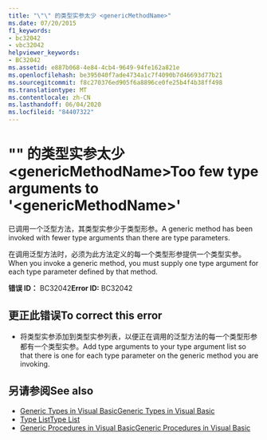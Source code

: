```yaml
---
title: "\"\" 的类型实参太少 <genericMethodName>"
ms.date: 07/20/2015
f1_keywords:
- bc32042
- vbc32042
helpviewer_keywords:
- BC32042
ms.assetid: e887b068-4e84-4cb4-9649-94fe162a821e
ms.openlocfilehash: be395040f7ade4734a1c7f4090b7d46693d77b21
ms.sourcegitcommit: f8c270376ed905f6a8896ce0fe25b4f4b38ff498
ms.translationtype: MT
ms.contentlocale: zh-CN
ms.lasthandoff: 06/04/2020
ms.locfileid: "84407322"
---
```

# <a name="too-few-type-arguments-to-genericmethodname"></a><span data-ttu-id="e29e6-102">"" 的类型实参太少 \<genericMethodName></span><span class="sxs-lookup"><span data-stu-id="e29e6-102">Too few type arguments to '\<genericMethodName>'</span></span>
<span data-ttu-id="e29e6-103">已调用一个泛型方法，其类型实参少于类型形参。</span><span class="sxs-lookup"><span data-stu-id="e29e6-103">A generic method has been invoked with fewer type arguments than there are type parameters.</span></span>  
  
 <span data-ttu-id="e29e6-104">在调用泛型方法时，必须为此方法定义的每一个类型形参提供一个类型实参。</span><span class="sxs-lookup"><span data-stu-id="e29e6-104">When you invoke a generic method, you must supply one type argument for each type parameter defined by that method.</span></span>  
  
 <span data-ttu-id="e29e6-105">**错误 ID：** BC32042</span><span class="sxs-lookup"><span data-stu-id="e29e6-105">**Error ID:** BC32042</span></span>  
  
## <a name="to-correct-this-error"></a><span data-ttu-id="e29e6-106">更正此错误</span><span class="sxs-lookup"><span data-stu-id="e29e6-106">To correct this error</span></span>  
  
- <span data-ttu-id="e29e6-107">将类型实参添加到类型实参列表，以便正在调用的泛型方法的每一个类型形参都有一个类型实参。</span><span class="sxs-lookup"><span data-stu-id="e29e6-107">Add type arguments to your type argument list so that there is one for each type parameter on the generic method you are invoking.</span></span>  
  
## <a name="see-also"></a><span data-ttu-id="e29e6-108">另请参阅</span><span class="sxs-lookup"><span data-stu-id="e29e6-108">See also</span></span>

- [<span data-ttu-id="e29e6-109">Generic Types in Visual Basic</span><span class="sxs-lookup"><span data-stu-id="e29e6-109">Generic Types in Visual Basic</span></span>](../programming-guide/language-features/data-types/generic-types.md)
- [<span data-ttu-id="e29e6-110">Type List</span><span class="sxs-lookup"><span data-stu-id="e29e6-110">Type List</span></span>](../language-reference/statements/type-list.md)
- [<span data-ttu-id="e29e6-111">Generic Procedures in Visual Basic</span><span class="sxs-lookup"><span data-stu-id="e29e6-111">Generic Procedures in Visual Basic</span></span>](../programming-guide/language-features/data-types/generic-procedures.md)
